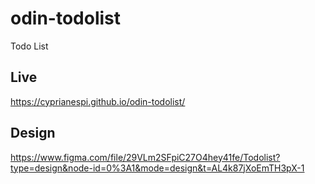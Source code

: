 # odin-todolist
Todo List

## Live
https://cyprianespi.github.io/odin-todolist/

## Design
https://www.figma.com/file/29VLm2SFpiC27O4hey41fe/Todolist?type=design&node-id=0%3A1&mode=design&t=AL4k87jXoEmTH3pX-1

